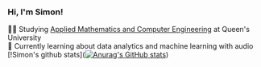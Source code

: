 ### Hi, I'm Simon!

🧑‍🎓 Studying [Applied Mathematics and Computer Engineering](https://www.queensu.ca/mathstat/undergraduate/prospective-undergraduate/mthe) at Queen's University <br/>
💭 Currently learning about data analytics and machine learning with audio
[!Simon's github stats]([![Anurag's GitHub stats](https://github-readme-stats.vercel.app/api?username=SimonNRisk)](https://github.com/anuraghazra/github-readme-stats))
